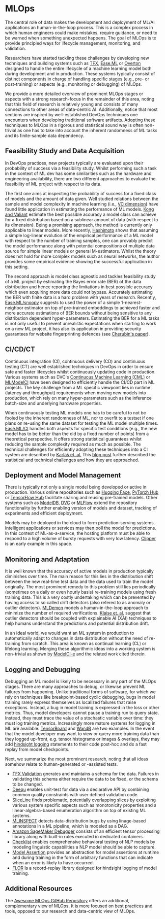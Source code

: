 # MLOps

The central role of data makes the development and deployment of ML/AI applications an human-in-the-loop process. 
This is a complex process in which human engineers could make mistakes, require guidance, or need to be warned when something unexpected happens. The goal of MLOps is to provide principled ways for lifecycle management, monitoring, and validation.

Researchers have started tackling these challenges by developing new techniques and building systems such as [TFX](https://arxiv.org/pdf/2010.02013.pdf), [Ease.ML](http://cidrdb.org/cidr2021/papers/cidr2021_paper26.pdf) or [Overton](https://www.cs.stanford.edu/~chrismre/papers/overton-tr.pdf) designed to handle the entire lifecycle of a machine learning model both during development and in production. These systems typically consist of distinct components in charge of handling specific stages (e.g., pre- or post-training) or aspects (e.g., monitoring or debugging) of MLOps.

We provide a more detailed overview of prominent MLOps stages or aspects with a strong research-focus in the remainder of this area, noting that this field of research is relatively young and consists of many connections to other areas of data-centric AI. Additionally, notice that most sections are inspired by well-established DevOps techniques one encounters when developing traditional software artifacts. Adopting these techniques to MLOps in a rigorous and statistical sound way is often non-trivial as one has to take into account the inherent randomness of ML tasks and its finite-sample data dependency.

<h2 id="mlops-data-acquisition-feasibility-study">Feasibility Study and Data Acquisition</h2>

In DevOps practices, new projects typically are evaluated upon their probability of success via a feasibility study. Whilst performing such a task in the context of ML dev has some similarities such as the hardware and engineering availability, there are two different approaches to evaluate the feasibility of ML project with respect to its data.

The first one aims at inspecting the probability of success for a fixed class of models and the amount of data given. Well studied relations between the sample and model complexity in machine learning (i.e., [VC dimension](https://en.wikipedia.org/wiki/Vapnik%E2%80%93Chervonenkis_dimension)) have found little application in estimating the performance of ML models. [Kong and Valiant](https://arxiv.org/abs/1805.01626) estimate the best possible accuracy a model class can achieve for a fixed distribution based on a sublinear amount of data (with respect to its dimension). Being a promising approach, the method is currently only applicable to linear models. More recently, [Hashimoto](http://proceedings.mlr.press/v139/hashimoto21a/hashimoto21a.pdf) shows that assuming a simple log-linear evolution of the empirical performance of a ML model with respect to the number of training samples, one can provably predict the model performance along with potential compositions of multiple data source for simple linear models or general M-estimators. Whilst the theory does not hold for more complex models such as neural networks, the author provides some empirical evidence showing the successful application in this setting.

The second approach is model class agnostic and tackles feasibility study of a ML project by estimating the Bayes error rate (BER) of the data distribution and hence reporting the limitations in best possible accuracy which even acquiring more data could not bypass. Accurately estimating the BER with finite data is a hard problem with years of research. Recently, [Ease.ML/snoopy](http://www.vldb.org/pvldb/vol13/p2837-renggli.pdf) suggests to used the power of a simple 1-nearest-neighbor estimator on top of pre-trained embeddings to achieved faster and more accurate estimations of BER bounds without being sensitive to any distribution dependent hyper-parameters. Estimating the BER for a ML tasks is not only useful to prevent unrealistic expectations when starting to work on a new ML project, it has also its application in providing security guarantees for website fingerprinting defences (see [Cherubin's paper](https://petsymposium.org/2017/papers/issue4/paper50-2017-4-source.pdf)).


<h2 id="mlops-cicdct">CI/CD/CT</h2>

Continuous integration (CI), continuous delivery (CD) and continuous testing (CT) are well established techniques in DevOps in order to ensure safe and faster lifecycles whilst continuously updating code in production.
Various systems such as DVC's [Continuous Machine Learning (CML)](https://cml.dev/) or [MLModelCI](https://arxiv.org/abs/2006.05096) have been designed to efficiently handle the CI/CD part in ML projects. The key challenge from a ML specific viewpoint lies in runtime (latency and throughput) requirements when moving new models into production, which rely on many hyper-parameters such as the inference batch-size and underlying hardware properties. 

When continuously testing ML models one has to be careful to not be fooled by the inherent randomness of ML, nor to overfit to a testset if one plans on re-using the same dataset for testing the ML model multiple times. [Ease.ML/CI](https://mlsys.org/Conferences/2019/doc/2019/162.pdf) handles both aspects for specific test conditions (e.g., the new model has to be better than the old by a fixed number of points) from a theoretical perspective. It offers strong statistical guarantees whilst reducing the sample complexity required as much as possible. The technical challenges for efficiently adopting these techniques into a CI system are described by [Karlaš et. al.](https://dl.acm.org/doi/abs/10.1145/3394486.3403290) This [blog post](https://ds3lab.ghost.io/ci/) further described the statistical and technical challenges and how they are approached.

<h2 id="mlops-deployment-model-managemen">Deployment and Model Management</h2>

There is typically not only a single model being developed or active in production. Various online repositories such as [Hugging Face](https://huggingface.co/models), [PyTorch Hub](https://pytorch.org/hub/) or [TensorFlow Hub](https://tfhub.dev/) facilitate sharing and reusing pre-trained models. Other systems such as [ModelDB](https://dm-gatech.github.io/CS8803-Fall2018-DML-Papers/hilda-modeldb.pdf), [DVC](https://dvc.org/) or [MLFlow](https://cs.stanford.edu/~matei/papers/2018/ieee_mlflow.pdf) extend the repository functionality by further enabling version of models and dataset, tracking of experiments and efficient deployment.

Models may be deployed in the cloud to form prediction-serving systems.
Intelligent applications or services may then poll the model for predictions.
In this context of ML-as-a-service, the hosting platform must be able to 
respond to a high volume of bursty requests with very low latency.
[Clipper](https://www.usenix.org/system/files/conference/nsdi17/nsdi17-crankshaw.pdf) is an early example in this space. 

<h2 id="mlops-monitoring">Monitoring and Adaptation</h2>

It is well known that the accuracy of active models in production typically diminishes over time. The main reason for this lies in the distribution shift between the new real-time test data and the data used to train the model originally. The most prominent remedy to this problem still lies periodically (sometimes on a daily or even hourly basis) re-training models using fresh training data. This is a very costly undertaking which can be prevented by having access to so called drift detectors (also refered to as anomaly or outlier detectors). [MLDemon](https://arxiv.org/abs/2104.13621) models a human-in-the-loop approach to minimize the number of required verifications. [Klaise et. al.](https://arxiv.org/abs/2007.06299) suggest that outlier detectors should be coupled with explainable AI (XAI) techniques to help humans understand the predictions and potential distribution drift.

In an ideal world, we would want an ML system in production to automatically adapt to changes in data distribution without the need of re-training from scratch. This area is known as continual learning (CL) or lifelong learning. Merging these algorithmic ideas into a working system is non-trivial as shown by [ModelCI-e](https://arxiv.org/pdf/2106.03122.pdf) and the related work cited therein.

<h2 id="mlops-debugging">Logging and Debugging</h2>

Debugging an ML model is likely to be necessary in any part of the MLOps stages. 
There are many approaches to debug, or likewise prevent ML failures from happening.
Unlike traditional forms of software, for which we rely on techniques like breakpoint-based cyclic debugging,
bugs in model training rarely express themselves as localized failures that raise exceptions.
Instead, a bug in model training is expressed in the loss or other metrics.
Thus, model developers cannot pause a training run to query state. Instead, they must trace the value of 
a stochastic variable over time: they must log training metrics.
Increasingly more mature systems for logging in ML are available. 
[TensorBoard](https://www.tensorflow.org/tensorboard) and [WandB](https://wandb.ai/site) are two examples.
In the event that the model developer may want to view or query more training data than they logged up-front, e.g. tensor histograms or images \& overlays,
they may add [hindsight logging](http://www.vldb.org/pvldb/vol14/p682-garcia.pdf) statements to their code post-hoc and do a fast replay from model checkpoints.

Next, we summarize the most prominent research, noting that all ideas somehow relate to human-generated or -assisted tests.

- [TFX Validation](https://mlsys.org/Conferences/2019/doc/2019/167.pdf) gnerates and maintains a schema for the data. Failures in validating this schema either require the data to be fixed, or the schema to be changed.
- [Deequ](https://ieeexplore.ieee.org/document/8731462) enables unit-test for data via a declarative API by combining common quality constraints with user defined validation code.
- [SliceLine](https://dl.acm.org/doi/10.1145/3448016.3457323) finds problematic, potentially overlapping slices by exploiting various system specific aspects such as monotonicity properties and a linear-algebra-based enumeration algorithm on top of existing ML systems.
- [MLINSPECT](https://dl.acm.org/doi/abs/10.1145/3448016.3452759) detects data-distribution bugs by using linage-based annotations in a ML pipeline, which is modeled as a DAG.
- [Amazon SageMaker Debugger](https://proceedings.mlsys.org/paper/2021/file/d1f491a404d6854880943e5c3cd9ca25-Paper.pdf) consists of an efficient tensor processing library along with built-in rules executed in dedicated containers.
- [Checklist](https://homes.cs.washington.edu/~marcotcr/acl20_checklist.pdf) enables comprehensive behavioral testing of NLP models by modeling linguistic capabilities a NLP model should be able to capture.
- [Model Assertion](https://arxiv.org/pdf/2003.01668.pdf) provides an abstraction for model assertions at runtime and during training in the form of arbitrary functions that can indicate when an error is likely to have occurred.
- [FLOR](http://github.com/ucbrise/flor) Is a record-replay library designed for hindsight logging of model training.

<h2 id="mlops-additional">Additional Resources</h2>

The [Awesome MLOps GitHub Repository](https://github.com/visenger/awesome-mlops) offers an additional, complementary view of MLOps. It is more focused on best practices and tools, opposed to our research and data-centric view of MLOps.
